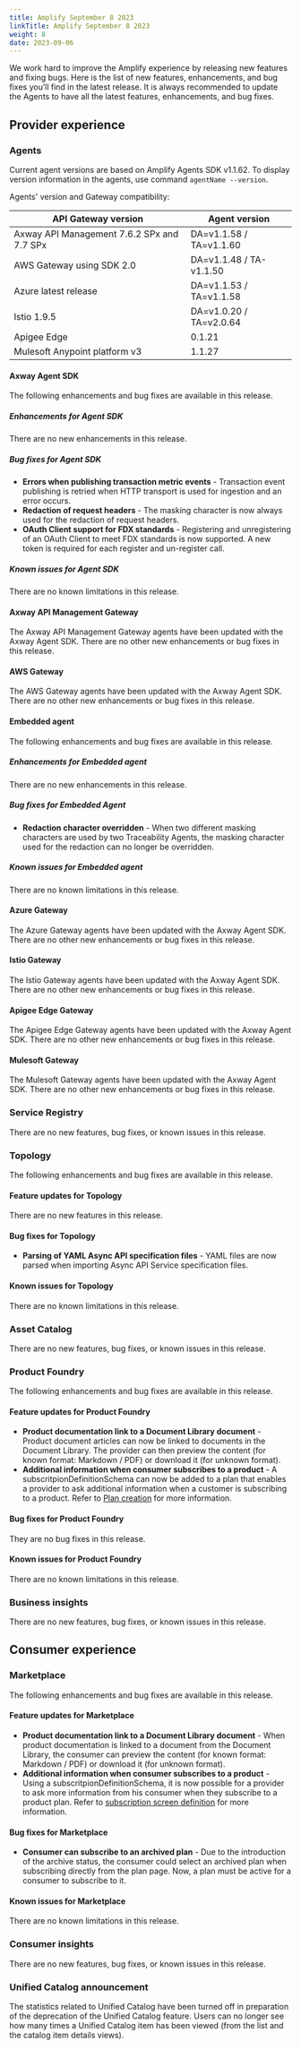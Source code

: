 ```yaml
---
title: Amplify September 8 2023
linkTitle: Amplify September 8 2023
weight: 8
date: 2023-09-06
---
```

We work hard to improve the Amplify experience by releasing new features and fixing bugs. Here is the list of new features, enhancements, and bug fixes you’ll find in the latest release. It is always recommended to update the Agents to have all the latest features, enhancements, and bug fixes.

## Provider experience

### Agents

Current agent versions are based on Amplify Agents SDK v1.1.62. To display version information in the agents, use command `agentName --version`.

Agents' version and Gateway compatibility:

| API Gateway version                        | Agent version           |
|--------------------------------------------|-------------------------|
| Axway API Management 7.6.2 SPx and 7.7 SPx | DA=v1.1.58 / TA=v1.1.60 |
| AWS Gateway using SDK 2.0                  | DA=v1.1.48 / TA-v1.1.50 |
| Azure latest release                       | DA=v1.1.53 / TA=v1.1.58 |
| Istio 1.9.5                                | DA=v1.0.20 / TA=v2.0.64 |
| Apigee Edge                                | 0.1.21                  |
| Mulesoft Anypoint platform v3              | 1.1.27                  |

#### Axway Agent SDK

The following enhancements and bug fixes are available in this release.

##### Enhancements for Agent SDK

There are no new enhancements in this release.

##### Bug fixes for Agent SDK

* **Errors when publishing transaction metric events** - Transaction event publishing is retried when HTTP transport is used for ingestion and an error occurs.
* **Redaction of request headers** - The masking character is now always used for the redaction of request headers.
* **OAuth Client support for FDX standards** - Registering and unregistering of an OAuth Client to meet FDX standards is now supported. A new token is required for each register and un-register call.  

##### Known issues for Agent SDK

There are no known limitations in this release.

#### Axway API Management Gateway

The Axway API Management Gateway agents have been updated with the Axway Agent SDK. There are no other new enhancements or bug fixes in this release.

#### AWS Gateway

The AWS Gateway agents have been updated with the Axway Agent SDK. There are no other new enhancements or bug fixes in this release.

#### Embedded agent

The following enhancements and bug fixes are available in this release.

##### Enhancements for Embedded agent

There are no new enhancements in this release.

##### Bug fixes for Embedded Agent

* **Redaction character overridden** - When two different masking characters are used by two Traceability Agents, the masking character used for the redaction can no longer be overridden.

##### Known issues for Embedded agent

There are no known limitations in this release.

#### Azure Gateway

The Azure Gateway agents have been updated with the Axway Agent SDK. There are no other new enhancements or bug fixes in this release.

#### Istio Gateway

The Istio Gateway agents have been updated with the Axway Agent SDK. There are no other new enhancements or bug fixes in this release.

#### Apigee Edge Gateway

The Apigee Edge Gateway agents have been updated with the Axway Agent SDK. There are no other new enhancements or bug fixes in this release.

#### Mulesoft Gateway

The Mulesoft Gateway agents have been updated with the Axway Agent SDK. There are no other new enhancements or bug fixes in this release.

### Service Registry

There are no new features, bug fixes, or known issues in this release.

### Topology

The following enhancements and bug fixes are available in this release.

#### Feature updates for Topology

There are no new features in this release.

#### Bug fixes for Topology

* **Parsing of YAML Async API specification files** - YAML files are now parsed when importing Async API Service specification files.

#### Known issues for Topology

There are no known limitations in this release.

### Asset Catalog

There are no new features, bug fixes, or known issues in this release.

### Product Foundry

The following enhancements and bug fixes are available in this release.

#### Feature updates for Product Foundry

* **Product documentation link to a Document Library document** - Product document articles can now be linked to documents in the Document Library. The provider can then preview the content (for known format: Markdown / PDF) or download it (for unknown format).
* **Additional information when consumer subscribes to a product** - A subscritpionDefinitionSchema can now be added to a plan that enables a provider to ask additional information when a customer is subscribing to a product. Refer to [Plan creation](/docs/manage_product_foundry?manage_product_plans#configure-access) for more information.

#### Bug fixes for Product Foundry

They are no bug fixes in this release.

#### Known issues for Product Foundry

There are no known limitations in this release.

### Business insights

There are no new features, bug fixes, or known issues in this release.

## Consumer experience

### Marketplace

The following enhancements and bug fixes are available in this release.

#### Feature updates for Marketplace

* **Product documentation link to a Document Library document** - When product documentation is linked to a document from the Document Library, the consumer can preview the content (for known format: Markdown / PDF) or download it (for unknown format).
* **Additional information when consumer subscribes to a product** - Using a subscritpionDefinitionSchema, it is now possible for a provider to ask more information from his consumer when they subscribe to a product plan. Refer to [subscription screen definition](/docs/integrate_with_central/customize_ard_crd#customize-subscription-screen) for more information.

#### Bug fixes for Marketplace

* **Consumer can subscribe to an archived plan** - Due to the introduction of the archive status, the consumer could select an archived plan when subscribing directly from the plan page. Now, a plan must be active for a consumer to subscribe to it.

#### Known issues for Marketplace

There are no known limitations in this release.

### Consumer insights

There are no new features, bug fixes, or known issues in this release.

### Unified Catalog announcement

The statistics related to Unified Catalog have been turned off in preparation of the deprecation of the Unified Catalog feature. Users can no longer see how many times a Unified Catalog item has been viewed (from the list and the catalog item details views).
